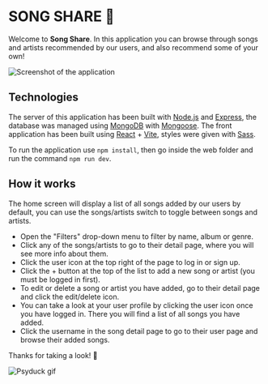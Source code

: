 # SONG SHARE 🎵

Welcome to **Song Share**. In this application you can browse through songs and artists recommended by our users, and also recommend some of your own!

![Screenshot of the application](/public/screenshot.png)

## Technologies

The server of this application has been built with [Node.js](https://nodejs.org/en) and [Express](https://expressjs.com/), the database was managed using [MongoDB](https://www.mongodb.com/) with [Mongoose](https://mongoosejs.com/). The front application has been built using [React](https://react.dev/) + [Vite](https://vite.dev/), styles were given with [Sass](https://sass-lang.com/).

To run the application use `npm install`, then go inside the web folder and run the command `npm run dev`.

## How it works

The home screen will display a list of all songs added by our users by default, you can use the songs/artists switch to toggle between songs and artists.

- Open the "Filters" drop-down menu to filter by name, album or genre.
- Click any of the songs/artists to go to their detail page, where you will see more info about them.
- Click the user icon at the top right of the page to log in or sign up.
- Click the + button at the top of the list to add a new song or artist (you must be logged in first).
- To edit or delete a song or artist you have added, go to their detail page and click the edit/delete icon.
- You can take a look at your user profile by clicking the user icon once you have logged in. There you will find a list of all songs you have added.
- Click the username in the song detail page to go to their user page and browse their added songs.

Thanks for taking a look! :white_heart:

![Psyduck gif](/public/psyduck.png)
